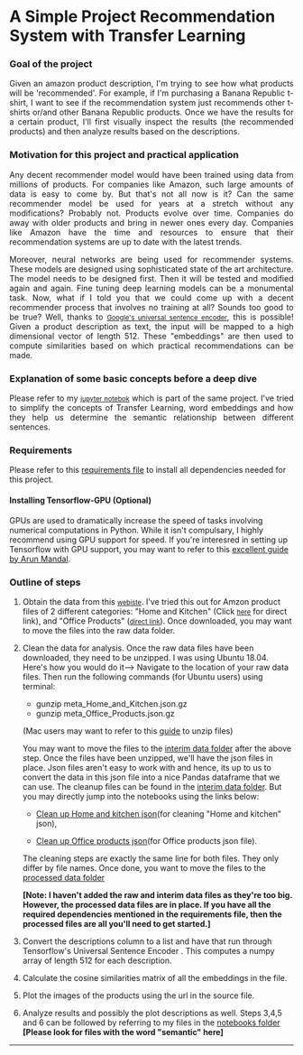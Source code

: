 A Simple Project Recommendation System with Transfer Learning
=======================================================

### Goal of the project ###
<p align="justify">
Given an amazon product description, I'm trying to see how what products will be 'recommended'. For example, if I'm purchasing a Banana Republic t-shirt, I want to see if the recommendation system just recommends other t-shirts or/and other Banana Republic products. Once we have the results for a certain product, I'll first visually inspect the results (the recommended products) and then analyze results based on the descriptions. 
</p>

### Motivation for this project and practical application ###
<p align="justify">
Any decent recommender model would have been trained using data from millions of products. For companies like Amazon, such large amounts of data is easy to come by. But that's not all now is it? Can the same recommender model be used for years at a stretch without any modifications? Probably not. Products evolve over time. Companies do away with older products and bring in newer ones every day. Companies like Amazon have the time and resources to ensure that their recommendation systems are up to date with the latest trends.
</p>

<p align="justify">
Moreover, neural networks are being used for recommender systems. These models are designed using sophisticated state of the art architecture. The model needs to be designed first. Then it will be tested and modified again and again. Fine tuning deep learning models can be a monumental task. Now, what if I told you that we could come up with a decent recommender process that involves no training at all? Sounds too good to be true? Well, thanks to <small><a target="_blank" href="https://tfhub.dev/google/universal-sentence-encoder-large/3">Google's universal sentence encoder</a></small>, this is possible! Given a product description as text, the input will be mapped to a high dimensional vector of length 512. These "embeddings" are then used to compute similarities based on which practical recommendations can be made.
</p>

### Explanation of some basic concepts before a deep dive ###
<p align="justify">
Please refer to my <small><a target="_blank" href="https://github.com/adjakka/Springboard_Capstone_Projects/blob/master/Capstone_2/notebooks/Concepts_explained.ipynb">jupyter notebok</a></small> which is part of the same project. I've tried to simplify the concepts of Transfer Learning, word embeddings and how they help us determine the semantic relationship between different sentences.
 </p>

### Requirements ###

Please refer to this [requirements file](https://github.com/adjakka/Springboard_Capstone_Projects/blob/master/Capstone_2/requirements.txt) to install all dependencies needed for this project.

#### Installing Tensorflow-GPU (Optional) ####

GPUs are used to dramatically increase the speed of tasks involving numerical computations in Python. While it isn't compulsary, I highly recommend using  GPU support for speed. If you're interesred in setting up Tensorflow with GPU support, you may want to refer to this [excellent guide by Arun Mandal](https://www.pytorials.com/how-to-install-tensorflow-gpu-with-cuda-10-0-for-python-on-ubuntu/comment-page-3/#comments).

### Outline of steps ###
 1. Obtain the data from this  <small><a target="_blank" href="http://jmcauley.ucsd.edu/data/amazon/links.html">webiste</a></small>.
    I've tried this out for Amzon product files of 2 different categories: "Home and Kitchen" (Click <small><a target="_blank" href="http://snap.stanford.edu/data/amazon/productGraph/categoryFiles/meta_Home_and_Kitchen.json.gz">here</a></small> for direct link), and "Office Products" (<small><a target="_blank" href="http://snap.stanford.edu/data/amazon/productGraph/categoryFiles/meta_Office_Products.json.gz">direct link</a></small>). Once downloaded, you may want to move the files into the raw data folder.
 2. Clean the data for analysis.
    Once the raw data files have been downloaded, they need to be unzipped. I was using Ubuntu 18.04. Here's how you would do it--> Navigate to the location of your raw data files. Then run the following commands (for Ubuntu users) using terminal:
    * gunzip meta_Home_and_Kitchen.json.gz
    * gunzip meta_Office_Products.json.gz
   
    (Mac users may want to refer to this [guide](https://www.dummies.com/computers/macs/how-to-zip-and-unzip-files-on-your-mac/) to unzip files)
    
    You may want to move the files to the [interim data folder](https://github.com/adjakka/Springboard_Capstone_Projects/tree/master/Capstone_2/data/interim) after the above step.
   Once the files have been unzipped, we'll have the json files in place. Json files aren't easy to work with and hence, its up to us to convert the data in this json file into a nice Pandas dataframe that we can use. The cleanup files can be found in the [interim data folder](https://github.com/adjakka/Springboard_Capstone_Projects/tree/master/Capstone_2/data/interim). But you may directly jump into the notebooks using the links below:  
    * [Clean up Home and kitchen json](https://github.com/adjakka/Springboard_Capstone_Projects/blob/master/Capstone_2/data/interim/Home_kitchen.ipynb)(for cleaning "Home and kitchen" json), 
    
    * [Clean up Office products json](https://github.com/adjakka/Springboard_Capstone_Projects/blob/master/Capstone_2/data/interim/Office_products_cleanup.ipynb)(for Office products json file). 
    
    The cleaning steps are exactly the same line for both files. They only differ by file names. Once done, you want to move the files to the [processed data folder](https://github.com/adjakka/Springboard_Capstone_Projects/tree/master/Capstone_2/data/processed)
    
    **[Note: I haven't added the raw and interim data files as they're too big. However, the processed data files are in place. If you have all the required dependencies mentioned in the requirements file, then the processed files are all you'll need to get started.]**

 3. Convert the descriptions column to a list and have that run through Tensorflow's Universal Sentence Encoder . This computes a numpy   array of length 512 for each description.
 4. Calculate the cosine similarities matrix of all the embeddings in the file.
 5. Plot the images of the products using the url in the source file.
 6. Analyze results and possibly the plot descriptions as well.
    Steps 3,4,5 and 6 can be followed by referring to my files in the [notebooks folder](https://github.com/adjakka/Springboard_Capstone_Projects/tree/master/Capstone_2/notebooks) **[Please look for files with the word "semantic" here]**
  
 - - - -
